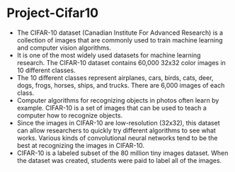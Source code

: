 # Project-Cifar10
* The CIFAR-10 dataset (Canadian Institute For Advanced Research) is a collection of images that are commonly used to train machine learning and computer vision algorithms.
* It is one of the most widely used datasets for machine learning research. The CIFAR-10 dataset contains 60,000 32x32 color images in 10 different classes.
* The 10 different classes represent airplanes, cars, birds, cats, deer, dogs, frogs, horses, ships, and trucks. There are 6,000 images of each class.
* Computer algorithms for recognizing objects in photos often learn by example. CIFAR-10 is a set of images that can be used to teach a computer how to recognize objects. 
* Since the images in CIFAR-10 are low-resolution (32x32), this dataset can allow researchers to quickly try different algorithms to see what works. Various kinds of convolutional neural networks tend to be the best at recognizing the images in CIFAR-10.  
* CIFAR-10 is a labeled subset of the 80 million tiny images dataset. When the dataset was created, students were paid to label all of the images.

